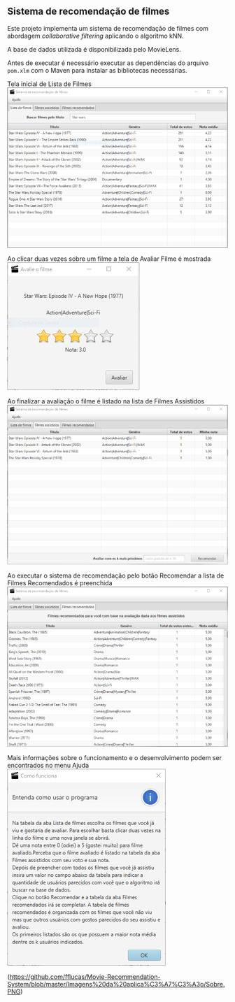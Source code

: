 ## Sistema de recomendação de filmes

Este projeto implementa um sistema de recomendação de filmes com abordagem _collaborative filtering_ aplicando o algoritmo kNN.

A base de dados utilizada é disponibilizada pelo MovieLens.

Antes de executar é necessário executar as dependências do arquivo `pom.xlm` com o Maven para instalar as bibliotecas necessárias.

Tela inicial de Lista de Filmes
![](https://github.com/fflucas/Movie-Recommendation-System/blob/master/Imagens%20da%20aplica%C3%A7%C3%A3o/Lista%20de%20filmes.PNG)

Ao clicar duas vezes sobre um filme a tela de Avaliar Filme é mostrada
![](https://github.com/fflucas/Movie-Recommendation-System/blob/master/Imagens%20da%20aplica%C3%A7%C3%A3o/Avalia%20Filme.PNG)

Ao finalizar a avaliação o filme é listado na lista de Filmes Assistidos
![](https://github.com/fflucas/Movie-Recommendation-System/blob/master/Imagens%20da%20aplica%C3%A7%C3%A3o/Filmes%20Assistidos.PNG)

Ao executar o sistema de recomendação pelo botão Recomendar a lista de Filmes Recomendados é preenchida
![](https://github.com/fflucas/Movie-Recommendation-System/blob/master/Imagens%20da%20aplica%C3%A7%C3%A3o/Filmes%20Recomendados.PNG)

Mais informações sobre o funcionamento e o desenvolvimento podem ser encontrados no menu Ajuda
![](https://github.com/fflucas/Movie-Recommendation-System/blob/master/Imagens%20da%20aplica%C3%A7%C3%A3o/Como%20funciona.PNG)

(https://github.com/fflucas/Movie-Recommendation-System/blob/master/Imagens%20da%20aplica%C3%A7%C3%A3o/Sobre.PNG)
